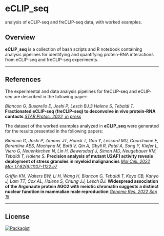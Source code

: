 # eCLIP_seq
analysis of eCLIP-seq and freCLIP-seq data, with worked examples.

## Overview

 __eCLIP_seq__ is a collection of bash scripts and R notebook containing analysis pipelines for identifying and quantifying protein-RNA interactions from eCLIP-seq and freCLIP-seq experiments. 

------------------------------------------------------------------------

## References

The experimental and data analysis pipelines for freCLIP-seq and eCLIP-seq are described in the following paper:

*Biancon G, Busarello E, Joshi P, Lesch BJ,3 Halene S, Tebaldi T.*
**Fractionated eCLIP-seq (freCLIP-seq) to deconvolve in vivo protein-RNA contacts**
[*STAR Protoc. 2022, in press*](https://star-protocols.cell.com/)

The dataset of the worked examples analyzed in __eCLIP_seq__ were generated for the results presented in the following papers:

*Biancon G, Joshi P, Zimmer JT, Hunck T, Gao Y, Lessard MD, Courchaine E, Barentine AES, Machyna M, Botti V, Qin A, Gbyli R, Patel A, Song Y, Kiefer L, Viero G, Neuenkirchen N, Lin H, Bewersdorf J, Simon MD, Neugebauer KM, Tebaldi T, Halene S.*
**Precision analysis of mutant U2AF1 activity reveals deployment of stress granules in myeloid malignancies**
[*Mol Cell. 2022 Mar 17;82(6):1107-1122.e7*](https://doi.org/10.1016/j.molcel.2022.02.025)

*Griffin KN, Walters BW, Li H, Wang H, Biancon G, Tebaldi T, Kaya CB, Kanyo J, Lam TT, Cox AL, Halene S, Chung JJ, Lesch BJ.*
**Widespread association of the Argonaute protein AGO2 with meiotic chromatin suggests a distinct nuclear function in mammalian male reproduction**
[*Genome Res. 2022 Sep 15*](https://doi.org/10.1101/gr.276578.122)

------------------------------------------------------------------------

## License

[![Packagist](https://img.shields.io/packagist/l/doctrine/orm.svg?maxAge=2592000?style=flat)](https://opensource.org/licenses/MIT)
